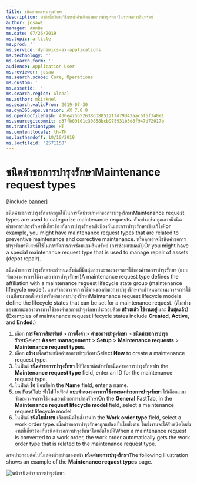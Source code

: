 ```yaml
---
title: ชนิดคำขอการบำรุงรักษา
description: หัวข้อนี้อธิบายวิธีการตั้งค่าชนิดคำขอการบำรุงรักษาในการจัดการสินทรัพย์
author: josaw1
manager: AnnBe
ms.date: 07/26/2019
ms.topic: article
ms.prod: ''
ms.service: dynamics-ax-applications
ms.technology: ''
ms.search.form: ''
audience: Application User
ms.reviewer: josaw
ms.search.scope: Core, Operations
ms.custom: ''
ms.assetid: ''
ms.search.region: Global
ms.author: mkirknel
ms.search.validFrom: 2019-07-30
ms.dyn365.ops.version: AX 7.0.0
ms.openlocfilehash: 430e475b52638dd80512ffd79d42aac6f5f340e1
ms.sourcegitcommit: d37fb09101c30858bcb975931b3d8f947d72017b
ms.translationtype: HT
ms.contentlocale: th-TH
ms.lasthandoff: 10/10/2019
ms.locfileid: "2571150"
---
```

# <a name="maintenance-request-types"></a><span data-ttu-id="abdbc-103">ชนิดคำขอการบำรุงรักษา</span><span class="sxs-lookup"><span data-stu-id="abdbc-103">Maintenance request types</span></span>

[!include [banner](../../includes/banner.md)]

 

<span data-ttu-id="abdbc-104">ชนิดคำขอการบำรุงรักษาจะถูกใช้ในการจัดประเภทคำขอการบำรุงรักษา</span><span class="sxs-lookup"><span data-stu-id="abdbc-104">Maintenance request types are used to categorize maintenance requests.</span></span> <span data-ttu-id="abdbc-105">ตัวอย่างเช่น คุณอาจมีชนิดคำขอการบำรุงรักษาที่เกี่ยวข้องกับการบำรุงรักษาเชิงป้องกันและการบำรุงรักษาเชิงแก้ไข</span><span class="sxs-lookup"><span data-stu-id="abdbc-105">For example, you might have maintenance request types that are related to preventive maintenance and corrective maintenance.</span></span> <span data-ttu-id="abdbc-106">หรือคุณอาจมีชนิดคำขอการบำรุงรักษาพิเศษที่ใช้ในการจัดการการซ่อมแซมสินทรัพย์ (การซ่อมแซมคลัง)</span><span class="sxs-lookup"><span data-stu-id="abdbc-106">Or you might have a special maintenance request type that is used to manage repair of assets (depot repair).</span></span>

<span data-ttu-id="abdbc-107">ชนิดคำขอการบำรุงรักษาจะกำหนดสังกัดที่มีกลุ่มสถานะของวงจรการใช้ของคำขอการบำรุงรักษา (แบบจำลองวงจรการใช้งานของการบำรุงรักษา)</span><span class="sxs-lookup"><span data-stu-id="abdbc-107">A maintenance request type defines the affiliation with a maintenance request lifecycle state group (maintenance lifecycle model).</span></span> <span data-ttu-id="abdbc-108">แบบจำลองวงจรการใช้งานของคำขอการบำรุงรักษาจะกำหนดสถานะวงจรการใช้งานที่สามารถตั้งค่าสำหรับคำขอการบำรุงรักษา</span><span class="sxs-lookup"><span data-stu-id="abdbc-108">Maintenance request lifecycle models define the lifecycle states that can be set for a maintenance request.</span></span> <span data-ttu-id="abdbc-109">(ตัวอย่างของสถานะของวงจรการใช้ของคำขอการบำรุงรักษาประกอบด้วย **สร้างแล้ว** **ใช้งานอยู่** และ **สิ้นสุดแล้ว**)</span><span class="sxs-lookup"><span data-stu-id="abdbc-109">(Examples of maintenance request lifecycle states include **Created**, **Active**, and **Ended**.)</span></span>

1. <span data-ttu-id="abdbc-110">เลือก **การจัดการสินทรัพย์** \> **การตั้งค่า** \> **คำขอการบำรุงรักษา** \> **ชนิดคำขอการบำรุงรักษา**</span><span class="sxs-lookup"><span data-stu-id="abdbc-110">Select **Asset management** \> **Setup** \> **Maintenance requests** \> **Maintenance request types**.</span></span>
2. <span data-ttu-id="abdbc-111">เลือก **สร้าง** เพื่อสร้างชนิดคำขอการบำรุงรักษา</span><span class="sxs-lookup"><span data-stu-id="abdbc-111">Select **New** to create a maintenance request type.</span></span>
3. <span data-ttu-id="abdbc-112">ในฟิลด์ **ชนิดคำขอการบำรุงรักษา** ให้ป้อนรหัสสำหรับชนิดคำขอการบำรุงรักษา</span><span class="sxs-lookup"><span data-stu-id="abdbc-112">In the **Maintenance request type** field, enter an ID for the maintenance request type.</span></span>
4. <span data-ttu-id="abdbc-113">ในฟิลด์ **ชื่อ** ป้อนชื่อ</span><span class="sxs-lookup"><span data-stu-id="abdbc-113">In the **Name** field, enter a name.</span></span>
5. <span data-ttu-id="abdbc-114">บน FastTab **ทั่วไป** ในฟิลด์ **แบบจำลองวงจรการใช้งานของคำขอการบำรุงรักษา** ให้เลือกแบบจำลองวงจรการใช้งานของคำขอการบำรุงรักษา</span><span class="sxs-lookup"><span data-stu-id="abdbc-114">On the **General** FastTab, in the **Maintenance request lifecycle model** field, select a maintenance request lifecycle model.</span></span>
6. <span data-ttu-id="abdbc-115">ในฟิลด์ **ชนิดใบสั่งงาน** เลือกชนิดใบสั่งงาน</span><span class="sxs-lookup"><span data-stu-id="abdbc-115">In the **Work order type** field, select a work order type.</span></span> <span data-ttu-id="abdbc-116">เมื่อคำขอการบำรุงรักษาถูกแปลงเป็นใบสั่งงาน ใบสั่งงานจะได้รับชนิดใบสั่งงานที่เกี่ยวข้องกับชนิดคำขอการบำรุงรักษาโดยอัตโนมัติ</span><span class="sxs-lookup"><span data-stu-id="abdbc-116">When a maintenance request is converted to a work order, the work order automatically gets the work order type that is related to the maintenance request type.</span></span>

<span data-ttu-id="abdbc-117">ภาพประกอบต่อไปนี้แสดงตัวอย่างของหน้า **ชนิดคำขอการบำรุงรักษา**</span><span class="sxs-lookup"><span data-stu-id="abdbc-117">The following illustration shows an example of the **Maintenance request types** page.</span></span>

![หน้าชนิดคำขอการบำรุงรักษา](media/07-setup-for-requests.png)
